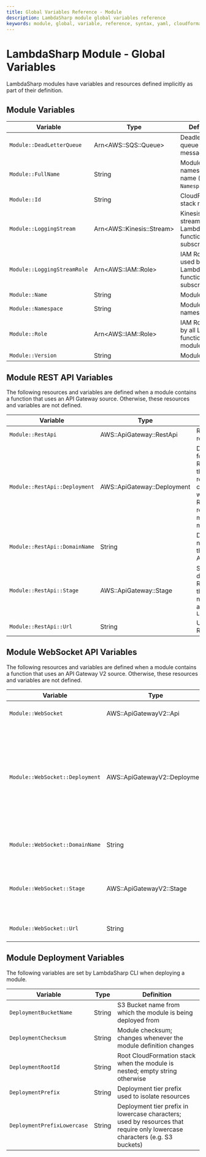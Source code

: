 ```yaml
---
title: Global Variables Reference - Module
description: LambdaSharp module global variables reference
keywords: module, global, variable, reference, syntax, yaml, cloudformation
---
```

# LambdaSharp Module - Global Variables

LambdaSharp modules have variables and resources defined implicitly as part of their definition.

## Module Variables

|Variable                      |Type                           |Definition                                    |
|------------------------------|-------------------------------|----------------------------------------------|
|`Module::DeadLetterQueue`     |Arn&lt;AWS::SQS::Queue&gt;     |Deadletter queue for failed messages
|`Module::FullName`            |String                         |Module namespace and name (e.g. `Namespace.Name`)
|`Module::Id`                  |String                         |CloudFormation stack name
|`Module::LoggingStream`       |Arn&lt;AWS::Kinesis::Stream&gt;|Kinesis logging stream used by Lambda function logs subscription
|`Module::LoggingStreamRole`   |Arn&lt;AWS::IAM::Role&gt;      |IAM Role for used by Lambda function log subscription
|`Module::Name`                |String                         |Module name
|`Module::Namespace`           |String                         |Module namespace
|`Module::Role`                |Arn&lt;AWS::IAM::Role&gt;      |IAM Role used by all Lambda functions in the module
|`Module::Version`             |String                         |Module version

## Module REST API Variables

The following resources and variables are defined when a module contains a function that uses an API Gateway source. Otherwise, these resources and variables are not defined.

|Variable                      |Type                          |Definition                                    |
|------------------------------|------------------------------|----------------------------------------------|
|`Module::RestApi`             |AWS::ApiGateway::RestApi      |REST API resource
|`Module::RestApi::Deployment` |AWS::ApiGateway::Deployment   |Deployment for the REST API; this resource changes whenever a REST API resource or method is modified
|`Module::RestApi::DomainName` |String                        |Domain name of theREST API
|`Module::RestApi::Stage`      |AWS::ApiGateway::Stage        |Stage for deploying REST API; the stage name is always `LATEST`
|`Module::RestApi::Url`        |String                        |URL of the REST API

## Module WebSocket API Variables

The following resources and variables are defined when a module contains a function that uses an API Gateway V2 source. Otherwise, these resources and variables are not defined.

|Variable                      |Type                            |Definition                                    |
|------------------------------|--------------------------------|----------------------------------------------|
|`Module::WebSocket`             |AWS::ApiGatewayV2::Api        |WebSocket API resource
|`Module::WebSocket::Deployment` |AWS::ApiGatewayV2::Deployment |Deployment for the WebSocket API; this resource changes whenever an WebSocket API resource or method is modified
|`Module::WebSocket::DomainName` |String                        |Domain name of the WebSocket API
|`Module::WebSocket::Stage`      |AWS::ApiGatewayV2::Stage      |Stage for deploying WebSocket API; the stage name is always `LATEST`
|`Module::WebSocket::Url`        |String                        |URL of the WebSocket API

## Module Deployment Variables

The following variables are set by LambdaSharp CLI when deploying a module.

|Variable                      |Type                           |Definition                                    |
|------------------------------|-------------------------------|----------------------------------------------|
|`DeploymentBucketName`        |String                         |S3 Bucket name from which the module is being deployed from
|`DeploymentChecksum`          |String                         |Module checksum; changes whenever the module definition changes
|`DeploymentRootId`            |String                         |Root CloudFormation stack when the module is nested; empty string otherwise
|`DeploymentPrefix`            |String                         |Deployment tier prefix used to isolate resources
|`DeploymentPrefixLowercase`   |String                         |Deployment tier prefix in lowercase characters; used by resources that require only lowercase characters (e.g. S3 buckets)
